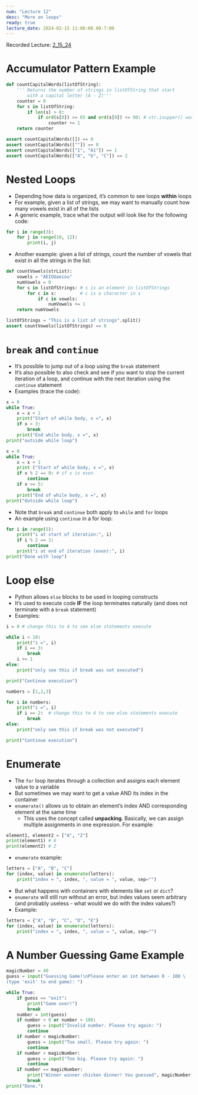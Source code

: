 ```yaml
---
num: "Lecture 12"
desc: "More on loops"
ready: true
lecture_date: 2024-02-15 11:00:00.00-7:00
---
```


Recorded Lecture: [2_15_24](https://drive.google.com/file/d/1mRwpufpu2iyT7XA3Ixpgz33uc9DACTTN/view?usp=drive_link)

# Accumulator Pattern Example

```python
def countCapitalWords(listOfString):
	''' Returns the number of strings in listOfString that start
		with a capital letter (A - Z)'''
	counter = 0
	for s in listOfString:
		if len(s) > 0:
			if ord(s[0]) >= 65 and ord(s[0]) <= 90: # str.isupper() works too
				counter += 1
	return counter

assert countCapitalWords([]) == 0
assert countCapitalWords([""]) == 0
assert countCapitalWords(["1", "A1"]) == 1
assert countCapitalWords(["A", "b", "C"]) == 2
```

# Nested Loops

* Depending how data is organized, it’s common to see loops **within** loops
* For example, given a list of strings, we may want to manually count how many vowels exist in all of the lists
* A generic example, trace what the output will look like for the following code:

```python
for i in range(3):
	for j in range(10, 12):
		print(i, j)
```

* Another example: given a list of strings, count the number of vowels that exist in all the strings in the list:

```python
def countVowels(strList):
	vowels = "AEIOUaeiou"
	numVowels = 0
	for s in listOfStrings: # s is an element in listOfStrings
		for c in s:			# c is a character in s
			if c in vowels:
				numVowels += 1
	return numVowels

listOfStrings = "This is a list of strings".split()
assert countVowels(listOfStrings) == 6
```

# `break` and `continue`

* It’s possible to jump out of a loop using the `break` statement
* It’s also possible to also check and see if you want to stop the current iteration of a loop, and continue with the next iteration using the `continue` statement
* Examples (trace the code):

```python
x = 0
while True:
	x = x + 1
	print("Start of while body, x =", x)
	if x > 3:
		break
	print("End while body, x =", x)
print("outside while loop")
```

```python
x = 0
while True:
	x = x + 1
	print ("Start of while body, x =", x)
	if x % 2 == 0: # if x is even
		continue
	if x >= 5:
		break
	print("End of while body, x =", x)
print("Outside while loop")
```

* Note that `break` and `continue` both apply to `while` and `for` loops
* An example using `continue` in a for loop:

```python
for i in range(5):
	print("i at start of iteration:", i)
	if i % 2 == 1:
		continue
	print("i at end of iteration (even):", i)
print("Done with loop")
```

# Loop else

* Python allows `else` blocks to be used in looping constructs
* It’s used to execute code **IF** the loop terminates naturally (and does not terminate with a `break` statement)
* Examples:

```python
i = 0 # change this to 4 to see else statements execute

while i < 10:
	print("i =", i)
	if i == 3:
		break
	i += 1
else:
	print("only see this if break was not executed")

print("Continue execution")
```

```python
numbers = [1,2,3]

for i in numbers:
	print("i =", i)
	if i == 2: 	# change this to 4 to see else statements execute
		break
else:
	print("only see this if break was not executed")

print("Continue execution")
```

# Enumerate

* The `for` loop iterates through a collection and assigns each element value to a variable
* But sometimes we may want to get a value AND its index in the container
* `enumerate()` allows us to obtain an element’s index AND corresponding element at the same time
	* This uses the concept called **unpacking**. Basically, we can assign multiple assignments in one expression. For example:

```python
element1, element2 = ["A", "Z"]
print(element1) # A
print(element2) # Z
```

* `enumerate` example:

```python
letters = ["A", "B", "C"]
for (index, value) in enumerate(letters):
	print("index = ", index, ", value = ", value, sep="")
```

* But what happens with containers with elements like `set` or `dict`?
* `enumerate` will still run without an error, but index values seem arbitrary (and probably useless - what would we do with the index values?)
* Example:

```python
letters = {"A", "B", "C", "D", "E"}
for (index, value) in enumerate(letters):
	print("index = ", index, ", value = ", value, sep="")
```

# A Number Guessing Game Example

```python
magicNumber = 40
guess = input("Guessing Game!\nPlease enter an int between 0 - 100 \
(type 'exit' to end game): ")

while True:
	if guess == "exit":
		print("Game over!")
		break
	number = int(guess)
	if number < 0 or number > 100:
		guess = input("Invalid number. Please try again: ")
		continue
	if number < magicNumber:
		guess = input("Too small. Please try again: ")
		continue
	if number > magicNumber:
		guess = input("Too big. Please try again: ")
		continue
	if number == magicNumber:
		print("Winner winner chicken dinner! You guessed", magicNumber)
		break
print("Done.")
```
